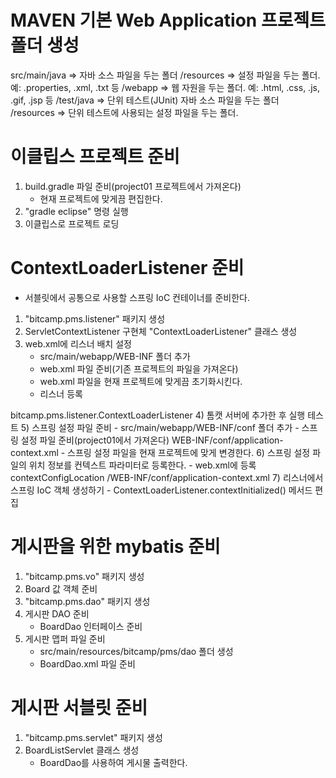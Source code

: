 # MAVEN 기본 Web Application 프로젝트 폴더 생성
src/main/java         => 자바 소스 파일을 두는 폴더
        /resources    => 설정 파일을 두는 폴더.
                         예: .properties, .xml, .txt 등
        /webapp       => 웹 자원을 두는 폴더.
                         예: .html, .css, .js, .gif, .jsp 등
   /test/java         => 단위 테스트(JUnit) 자바 소스 파일을 두는 폴더
        /resources    => 단위 테스트에 사용되는 설정 파일을 두는 폴더.

# 이클립스 프로젝트 준비
1) build.gradle 파일 준비(project01 프로젝트에서 가져온다)
   - 현재 프로젝트에 맞게끔 편집한다.
2) "gradle eclipse" 명령 실행
3) 이클립스로 프로젝트 로딩

# ContextLoaderListener 준비
- 서블릿에서 공통으로 사용할 스프링 IoC 컨테이너를 준비한다.
1) "bitcamp.pms.listener" 패키지 생성
2) ServletContextListener 구현체 "ContextLoaderListener" 클래스 생성
3) web.xml에 리스너 배치 설정
   - src/main/webapp/WEB-INF 폴더 추가
   - web.xml 파일 준비(기존 프로젝트의 파일을 가져온다)
   - web.xml 파일을 현재 프로젝트에 맞게끔 초기화시킨다.
   - 리스너 등록
  <listener>
    <listener-class>bitcamp.pms.listener.ContextLoaderListener</listener-class>
  </listener>
4) 톰캣 서버에 추가한 후 실행 테스트    
5) 스프링 설정 파일 준비
   - src/main/webapp/WEB-INF/conf 폴더 추가
   - 스프링 설정 파일 준비(project01에서 가져온다)
     WEB-INF/conf/application-context.xml
   - 스프링 설정 파일을 현재 프로젝트에 맞게 변경한다.
6) 스프링 설정 파일의 위치 정보를 컨텍스트 파라미터로 등록한다.
   - web.xml에 등록
  <context-param>
    <param-name>contextConfigLocation</param-name>
    <param-value>/WEB-INF/conf/application-context.xml</param-value>
  </context-param>
7) 리스너에서 스프링 IoC 객체 생성하기
   - ContextLoaderListener.contextInitialized() 메서드 편집
   
# 게시판을 위한 mybatis 준비
1) "bitcamp.pms.vo" 패키지 생성
2) Board 값 객체 준비
3) "bitcamp.pms.dao" 패키지 생성
4) 게시판 DAO 준비
   - BoardDao 인터페이스 준비
5) 게시판 맵퍼 파일 준비
   - src/main/resources/bitcamp/pms/dao 폴더 생성
   - BoardDao.xml 파일 준비   

# 게시판 서블릿 준비
1) "bitcamp.pms.servlet" 패키지 생성
2) BoardListServlet 클래스 생성
   - BoardDao를 사용하여 게시물 출력한다.   









